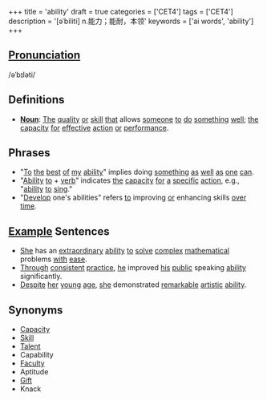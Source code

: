 +++
title = 'ability'
draft = true
categories = ['CET4']
tags = ['CET4']
description = '[əˈbiliti] n.能力；能耐，本领'
keywords = ['ai words', 'ability']
+++

## [Pronunciation](/en/post/pronunciation/)
/əˈbɪləti/

## Definitions
- **[Noun](/en/post/noun/)**: [The](/en/post/the/) [quality](/en/post/quality/) [or](/en/post/or/) [skill](/en/post/skill/) [that](/en/post/that/) allows [someone](/en/post/someone/) [to](/en/post/to/) [do](/en/post/do/) [something](/en/post/something/) [well](/en/post/well/); [the](/en/post/the/) [capacity](/en/post/capacity/) [for](/en/post/for/) [effective](/en/post/effective/) [action](/en/post/action/) [or](/en/post/or/) [performance](/en/post/performance/). 

## Phrases
- "[To](/en/post/to/) [the](/en/post/the/) [best](/en/post/best/) [of](/en/post/of/) [my](/en/post/my/) [ability](/en/post/ability/)" implies doing [something](/en/post/something/) [as](/en/post/as/) [well](/en/post/well/) [as](/en/post/as/) [one](/en/post/one/) [can](/en/post/can/).
- "[Ability](/en/post/ability/) [to](/en/post/to/) + [verb](/en/post/verb/)" indicates [the](/en/post/the/) [capacity](/en/post/capacity/) [for](/en/post/for/) [a](/en/post/a/) [specific](/en/post/specific/) [action](/en/post/action/), e.g., "[ability](/en/post/ability/) [to](/en/post/to/) [sing](/en/post/sing/)."
- "[Develop](/en/post/develop/) one's abilities" refers [to](/en/post/to/) improving [or](/en/post/or/) enhancing skills [over](/en/post/over/) [time](/en/post/time/).

## [Example](/en/post/example/) Sentences
- [She](/en/post/she/) has an [extraordinary](/en/post/extraordinary/) [ability](/en/post/ability/) [to](/en/post/to/) [solve](/en/post/solve/) [complex](/en/post/complex/) [mathematical](/en/post/mathematical/) problems [with](/en/post/with/) [ease](/en/post/ease/).
- [Through](/en/post/through/) [consistent](/en/post/consistent/) [practice](/en/post/practice/), [he](/en/post/he/) improved [his](/en/post/his/) [public](/en/post/public/) speaking [ability](/en/post/ability/) significantly.
- [Despite](/en/post/despite/) [her](/en/post/her/) [young](/en/post/young/) [age](/en/post/age/), [she](/en/post/she/) demonstrated [remarkable](/en/post/remarkable/) [artistic](/en/post/artistic/) [ability](/en/post/ability/).

## Synonyms
- [Capacity](/en/post/capacity/)
- [Skill](/en/post/skill/)
- [Talent](/en/post/talent/)
- Capability
- [Faculty](/en/post/faculty/)
- Aptitude
- [Gift](/en/post/gift/)
- Knack
